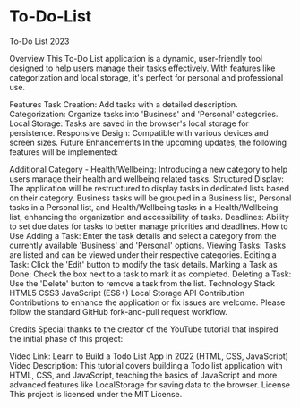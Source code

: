 # To-Do-List
To-Do List 2023

Overview
This To-Do List application is a dynamic, user-friendly tool designed to help users manage their tasks effectively. With features like categorization and local storage, it's perfect for personal and professional use.

Features
Task Creation: Add tasks with a detailed description.
Categorization: Organize tasks into 'Business' and 'Personal' categories.
Local Storage: Tasks are saved in the browser's local storage for persistence.
Responsive Design: Compatible with various devices and screen sizes.
Future Enhancements
In the upcoming updates, the following features will be implemented:

Additional Category - Health/Wellbeing: Introducing a new category to help users manage their health and wellbeing related tasks.
Structured Display: The application will be restructured to display tasks in dedicated lists based on their category. Business tasks will be grouped in a Business list, Personal tasks in a Personal list, and Health/Wellbeing tasks in a Health/Wellbeing list, enhancing the organization and accessibility of tasks.
Deadlines: Ability to set due dates for tasks to better manage priorities and deadlines.
How to Use
Adding a Task: Enter the task details and select a category from the currently available 'Business' and 'Personal' options.
Viewing Tasks: Tasks are listed and can be viewed under their respective categories.
Editing a Task: Click the 'Edit' button to modify the task details.
Marking a Task as Done: Check the box next to a task to mark it as completed.
Deleting a Task: Use the 'Delete' button to remove a task from the list.
Technology Stack
HTML5
CSS3
JavaScript (ES6+)
Local Storage API
Contribution
Contributions to enhance the application or fix issues are welcome. Please follow the standard GitHub fork-and-pull request workflow.

Credits
Special thanks to the creator of the YouTube tutorial that inspired the initial phase of this project:

Video Link: Learn to Build a Todo List App in 2022 (HTML, CSS, JavaScript)
Video Description: This tutorial covers building a Todo list application with HTML, CSS, and JavaScript, teaching the basics of JavaScript and more advanced features like LocalStorage for saving data to the browser.
License
This project is licensed under the MIT License.